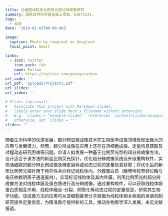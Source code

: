```yaml
---
title: 活细胞线粒体比例荧光超分辨成像研究
summary: 国家自然科学基金面上项目，61875131.
tags:
  - 纵向
date: '2019-01-01T00:00:00Z'

image:
  caption: Photo by rawpixel on Unsplash
  focal_point: Smart

links:
  - icon: twitter
    icon_pack: fab
    name: Follow
    url: https://twitter.com/georgecushen
url_code: ''
url_pdf: 'uploads/Project3.pdf'
url_slides: ''
url_video: ''

# Slides (optional).
#   Associate this project with Markdown slides.
#   Simply enter your slide deck's filename without extension.
#   E.g. `slides = "example-slides"` references `content/slides/example-slides.md`.
#   Otherwise, set `slides = ""`.
slides: ""
---
```


随着生命科学的快速发展，超分辨显微成像技术在生物医学成像领域表现出极大的应用与发展潜力，然而，超分辨成像在应用上还存在活细胞成像、定量信息获取及过程动态研究困难等问题。申请人拟发展一种基于比例荧光型的超分辨成像方法，设计适合于该方法的新型比例荧光探针，优化超分辨成像系统及升级重构软件，实现活细胞的超分辨比例成像及特定目标或动态过程的定量信息获取；将优化后的新型比例荧光探针用于特异性共价标记线粒体内、外膜蛋白质（腺嘌呤核苷转位酶与电压依赖阴离子通道蛋白），实现标记线粒体及其内外膜，利用比例荧光的超分辨成像方法对线粒体膜及蛋白质进行高分辨成像。通过重构软件，可以获取线粒体膜蛋白质相互作用、线粒体融合-分裂、网管化等动态过程的定量信息，研究其生物学功能。该成像方法的应用可从亚细胞甚至分子层面为线粒体相关疾病的发病机制研究提供定量信息，为精准医疗提供新的工具，推动生物医学深入发展，未见文献报道。